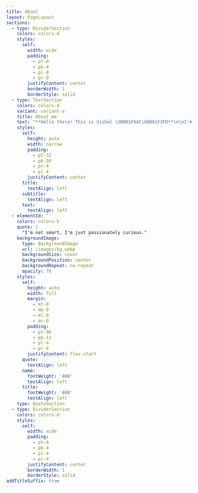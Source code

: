 ```yaml
---
title: About
layout: PageLayout
sections:
  - type: DividerSection
    colors: colors-d
    styles:
      self:
        width: wide
        padding:
          - pt-0
          - pb-4
          - pl-0
          - pr-0
        justifyContent: center
        borderWidth: 1
        borderStyle: solid
  - type: TextSection
    colors: colors-d
    variant: variant-a
    title: About me
    text: "**Hello there! This is Vishal \U0001F64C\U0001F3FD**\n\nI'm a Data Science student based in India. So yeah, I'm a data nerd, and I like sharing knowledge about Data science skills, tech and stuff.\n\nIn my free time, I like watching vlogs and listening to audiobooks. I hope to pursue my masters in Deep Learning with computer vision in focus.\n\n\n"
    styles:
      self:
        height: auto
        width: narrow
        padding:
          - pt-32
          - pb-56
          - pr-4
          - pl-4
        justifyContent: center
      title:
        textAlign: left
      subtitle:
        textAlign: left
      text:
        textAlign: left
  - elementId: ''
    colors: colors-b
    quote: |
      "I'm not smart, I'm just passionately curious."
    backgroundImage:
      type: BackgroundImage
      url: /images/bg.webp
      backgroundSize: cover
      backgroundPosition: center
      backgroundRepeat: no-repeat
      opacity: 70
    styles:
      self:
        height: auto
        width: full
        margin:
          - mt-0
          - mb-0
          - ml-0
          - mr-0
        padding:
          - pt-96
          - pb-12
          - pl-4
          - pr-4
        justifyContent: flex-start
      quote:
        textAlign: left
      name:
        fontWeight: '400'
        textAlign: left
      title:
        fontWeight: '400'
        textAlign: left
    type: QuoteSection
  - type: DividerSection
    colors: colors-d
    styles:
      self:
        width: wide
        padding:
          - pt-4
          - pb-4
          - pl-4
          - pr-4
        justifyContent: center
        borderWidth: 1
        borderStyle: solid
addTitleSuffix: true
---
```

